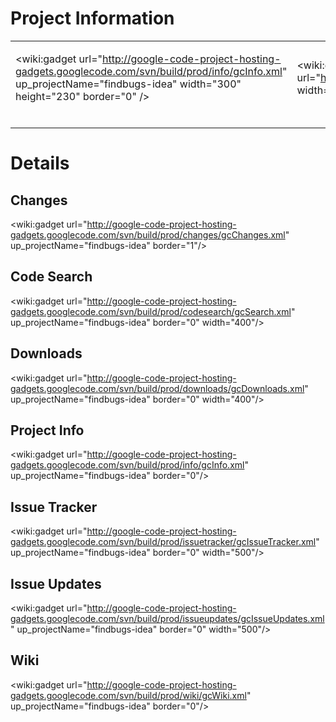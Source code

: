 # Project Information #

<table>
<td>

<wiki:gadget url="http://google-code-project-hosting-gadgets.googlecode.com/svn/build/prod/info/gcInfo.xml" up_projectName="findbugs-idea" width="300" height="230" border="0" /><br>
<br>
</td>
<td>

<wiki:gadget url="http://www.ohloh.net/p/323266/widgets/project_factoids_stats.xml" width="400" height="280" border="1"/><br>
<br>
</td>
<td>

<wiki:gadget url="http://www.ohloh.net/p/323266/widgets/project_languages.xml" height="270" width="400" border="0"/><br>
<br>
</td>
<td>

<wiki:gadget url="http://www.ohloh.net/p/323266/widgets/project_cocomo.xml" height="230" width="400" border="0"/><br>
<br>
</td>

<td>
<wiki:gadget url="http://www.ohloh.net/p/323266/widgets/project_basic_stats.xml" height="245" border="0"  width="400"/><br>
<wiki:gadget url="http://www.ohloh.net/p/323266/widgets/project_thin_badge.xml" height="52" border="0"/><br>
<br>
</td>
</table>



# Details #

## Changes ##
<wiki:gadget url="http://google-code-project-hosting-gadgets.googlecode.com/svn/build/prod/changes/gcChanges.xml" up\_projectName="findbugs-idea" border="1"/>

## Code Search ##
<wiki:gadget url="http://google-code-project-hosting-gadgets.googlecode.com/svn/build/prod/codesearch/gcSearch.xml" up\_projectName="findbugs-idea" border="0" width="400"/>

## Downloads ##
<wiki:gadget url="http://google-code-project-hosting-gadgets.googlecode.com/svn/build/prod/downloads/gcDownloads.xml" up\_projectName="findbugs-idea" border="0" width="400"/>

## Project Info ##
<wiki:gadget url="http://google-code-project-hosting-gadgets.googlecode.com/svn/build/prod/info/gcInfo.xml" up\_projectName="findbugs-idea" border="0"/>

## Issue Tracker ##
<wiki:gadget url="http://google-code-project-hosting-gadgets.googlecode.com/svn/build/prod/issuetracker/gcIssueTracker.xml" up\_projectName="findbugs-idea" border="0" width="500"/>

## Issue Updates ##
<wiki:gadget url="http://google-code-project-hosting-gadgets.googlecode.com/svn/build/prod/issueupdates/gcIssueUpdates.xml" up\_projectName="findbugs-idea" border="0" width="500"/>

## Wiki ##
<wiki:gadget url="http://google-code-project-hosting-gadgets.googlecode.com/svn/build/prod/wiki/gcWiki.xml" up\_projectName="findbugs-idea" border="0"/>